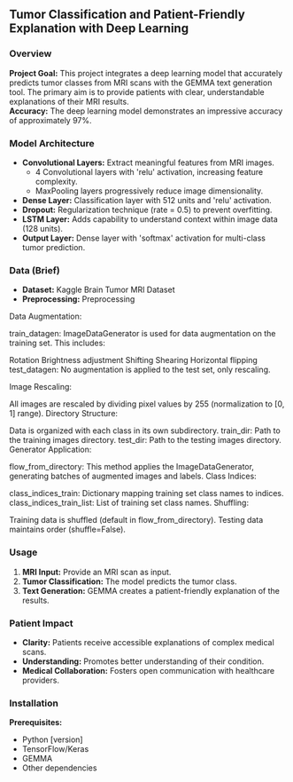 ## Tumor Classification and Patient-Friendly Explanation with Deep Learning

### Overview

**Project Goal:** This project integrates a deep learning model that accurately predicts tumor classes from MRI scans with the GEMMA text generation tool. The primary aim is to provide patients with clear, understandable explanations of their MRI results.  
**Accuracy:** The deep learning model demonstrates an impressive accuracy of approximately 97%.

### Model Architecture

- **Convolutional Layers:** Extract meaningful features from MRI images.
  - 4 Convolutional layers with 'relu' activation, increasing feature complexity.
  - MaxPooling layers progressively reduce image dimensionality.
- **Dense Layer:** Classification layer with 512 units and 'relu' activation.
- **Dropout:** Regularization technique (rate = 0.5) to prevent overfitting.
- **LSTM Layer:** Adds capability to understand context within image data (128 units).
- **Output Layer:** Dense layer with 'softmax' activation for multi-class tumor prediction.

### Data (Brief)

- **Dataset:** Kaggle Brain Tumor MRI Dataset
- **Preprocessing:** Preprocessing

Data Augmentation:

train_datagen: ImageDataGenerator is used for data augmentation on the training set. This includes:

Rotation
Brightness adjustment
Shifting
Shearing
Horizontal flipping
test_datagen: No augmentation is applied to the test set, only rescaling.

Image Rescaling:

All images are rescaled by dividing pixel values by 255 (normalization to [0, 1] range).
Directory Structure:

Data is organized with each class in its own subdirectory.
train_dir: Path to the training images directory.
test_dir: Path to the testing images directory.
Generator Application:

flow_from_directory: This method applies the ImageDataGenerator, generating batches of augmented images and labels.
Class Indices:

class_indices_train: Dictionary mapping training set class names to indices.
class_indices_train_list: List of training set class names.
Shuffling:

Training data is shuffled (default in flow_from_directory).
Testing data maintains order (shuffle=False).

### Usage

1. **MRI Input:** Provide an MRI scan as input.
2. **Tumor Classification:** The model predicts the tumor class.
3. **Text Generation:** GEMMA creates a patient-friendly explanation of the results.

### Patient Impact

- **Clarity:** Patients receive accessible explanations of complex medical scans.
- **Understanding:** Promotes better understanding of their condition.
- **Medical Collaboration:** Fosters open communication with healthcare providers.

### Installation

**Prerequisites:**
- Python [version]
- TensorFlow/Keras
- GEMMA
- Other dependencies

